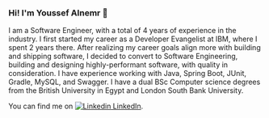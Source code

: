 ### Hi! I'm Youssef Alnemr 👋

I am a Software Engineer, with a total of 4 years of experience in the industry. I first started my career as a Developer Evangelist at IBM, where I spent 2 years there. After realizing my career goals align more with building and shipping software, I decided to convert to Software Engineering, building and designing highly-performant software, with quality in consideration. I have experience working with Java, Spring Boot, JUnit, Gradle, MySQL, and Swagger. I have a dual BSc Computer science degrees from the British University in Egypt and London South Bank University.

You can find me on [![Linkedin](https://i.stack.imgur.com/gVE0j.png) LinkedIn](https://www.linkedin.com/in/yanemr/).
<!--
**Nnemr/Nnemr** is a ✨ _special_ ✨ repository because its `README.md` (this file) appears on your GitHub profile.

Here are some ideas to get you started:

- 🔭 I’m currently working on ...
- 🌱 I’m currently learning ...
- 👯 I’m looking to collaborate on ...
- 🤔 I’m looking for help with ...
- 💬 Ask me about ...
- 📫 How to reach me: ...
- 😄 Pronouns: ...
- ⚡ Fun fact: ...
-->
